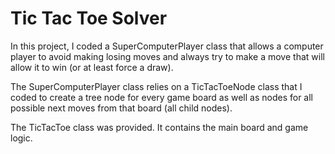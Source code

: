 # Tic Tac Toe Solver
In this project, I coded a SuperComputerPlayer class that allows a computer player to avoid making losing moves and always try to make a move that will allow it to win (or at least force a draw).  

The SuperComputerPlayer class relies on a TicTacToeNode class that I coded to create a tree node for every game board as well as nodes for all possible next moves from that board (all child nodes). 

The TicTacToe class was provided. It contains the main board and game logic. 
